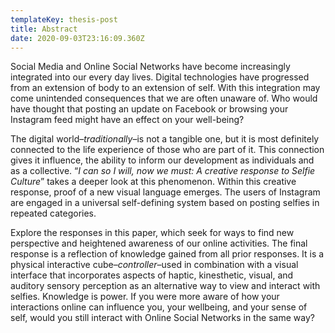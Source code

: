 ```yaml
---
templateKey: thesis-post
title: Abstract
date: 2020-09-03T23:16:09.360Z
---
```

Social Media and Online Social Networks have become increasingly integrated into our every day lives. Digital technologies have progressed from an extension of body to an extension of self. With this integration may come unintended consequences that we are often unaware of. Who would have thought that posting an update on Facebook or browsing your Instagram feed might have an effect on your well-being?

The digital world–*traditionally*–is not a tangible one, but it is most definitely connected to the life experience of those who are part of it. This connection gives it influence, the ability to inform our development as individuals and as a collective. “*I can so I will, now we must: A creative response to Selfie Culture*” takes a deeper look at this phenomenon. Within this creative response, proof of a new visual language emerges. The users of Instagram are engaged in a universal self-defining system based on posting selfies in repeated categories.

Explore the responses in this paper, which seek for ways to find new perspective and heightened awareness of our online activities. The final response is a reflection of knowledge gained from all prior responses. It is a physical interactive cube–*controller*–used in combination with a visual interface that incorporates aspects of haptic, kinesthetic, visual, and auditory sensory perception as an alternative way to view and interact with selfies. Knowledge is power. If you were more aware of how your interactions online can influence you, your wellbeing, and your sense of self, would you still interact with Online Social Networks in the same way?